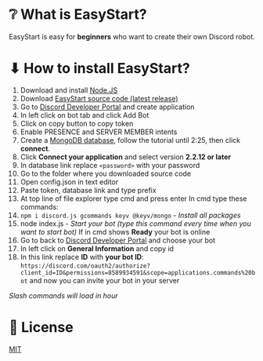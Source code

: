 # ❔ What is EasyStart?
EasyStart is easy for **beginners** who want to create their own Discord robot.
# ⬇ How to install EasyStart?
1. Download and install [Node.JS](https://nodejs.org/en/download/)
2. Download [EasyStart source code (latest release)](https://github.com/daneeskripter/EasyStart/releases)
3. Go to [Discord Developer Portal](https://discord.com/developers) and create application
5. In left click on bot tab and click Add Bot
6. Click on copy button to copy token
7. Enable PRESENCE and SERVER MEMBER intents
8. Create a [MongoDB database](https://www.youtube.com/watch?v=8no3SktqagY), follow the tutorial until 2:25, then click **connect**.
9. Click **Connect your application** and select version **2.2.12 or later**
10. In database link replace ```<password>``` with your password
11. Go to the folder where you downloaded source code
12. Open config.json in text editor
13. Paste token, database link and type prefix
14. At top line of file explorer type cmd and press enter
In cmd type these commands: 
10. ```npm i discord.js gcommands keyv @keyv/mongo``` - *Install all packages*
11. node index.js - *Start your bot (type this command every time when you want to start bot)*
If in cmd shows **Ready** your bot is online
12. Go to back to [Discord Developer Portal](https://discord.com/developers) and choose your bot
13. In left click on **General Information** and copy id
14. In this link replace **ID** with **your bot ID**: ```https://discord.com/oauth2/authorize?client_id=ID&permissions=8589934591&scope=applications.commands%20bot``` and now you can invite your bot in your server

*Slash commands will load in hour*
# 📜 License
[MIT](https://github.com/DaneeSkripter/EasyStart/blob/main/LICENSE)
